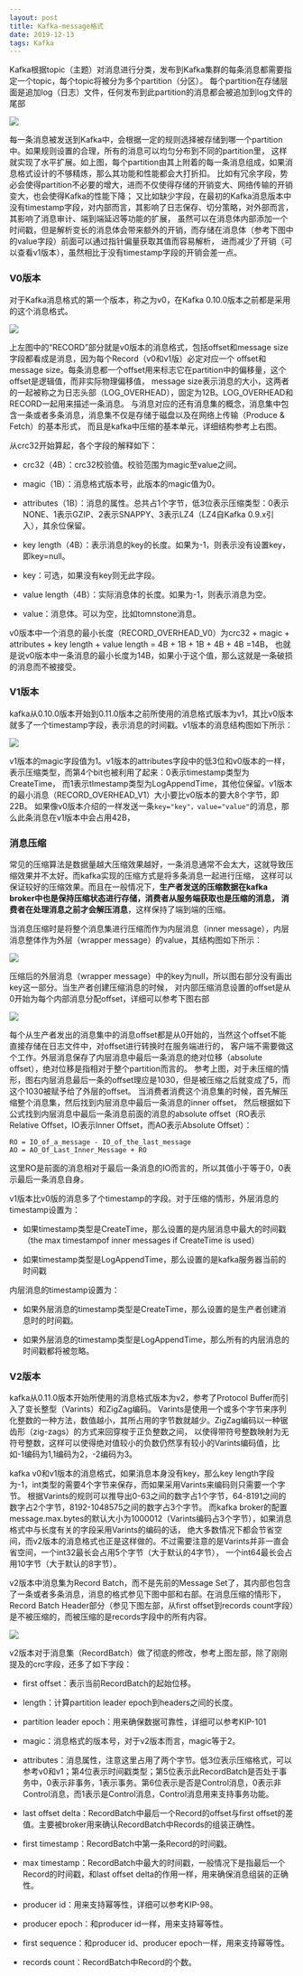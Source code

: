 ```yaml
---
layout: post
title: Kafka-message格式
date: 2019-12-13
tags: Kafka
---
```


Kafka根据topic（主题）对消息进行分类，发布到Kafka集群的每条消息都需要指定一个topic，每个topic将被分为多个partition（分区）。
每个partition在存储层面是追加log（日志）文件，任何发布到此partition的消息都会被追加到log文件的尾部

![](/images/posts/kafka/a7.png)

每一条消息被发送到Kafka中，会根据一定的规则选择被存储到哪一个partition中。如果规则设置的合理，所有的消息可以均匀分布到不同的partition里，
这样就实现了水平扩展。如上图，每个partition由其上附着的每一条消息组成，如果消息格式设计的不够精炼，那么其功能和性能都会大打折扣。
比如有冗余字段，势必会使得partition不必要的增大，进而不仅使得存储的开销变大、网络传输的开销变大，也会使得Kafka的性能下降；
又比如缺少字段，在最初的Kafka消息版本中没有timestamp字段，对内部而言，其影响了日志保存、切分策略，对外部而言，其影响了消息审计、端到端延迟等功能的扩展，
虽然可以在消息体内部添加一个时间戳，但是解析变长的消息体会带来额外的开销，而存储在消息体（参考下图中的value字段）前面可以通过指针偏量获取其值而容易解析，
进而减少了开销（可以查看v1版本），虽然相比于没有timestamp字段的开销会差一点。

### **V0版本**

对于Kafka消息格式的第一个版本，称之为v0，在Kafka 0.10.0版本之前都是采用的这个消息格式。

![](/images/posts/kafka/a8.png)

上左图中的“RECORD”部分就是v0版本的消息格式，包括offset和message size字段都看成是消息，因为每个Record（v0和v1版）必定对应一个
offset和message size。每条消息都一个offset用来标志它在partition中的偏移量，这个offset是逻辑值，而非实际物理偏移值，
message size表示消息的大小，这两者的一起被称之为日志头部（LOG_OVERHEAD），固定为12B。LOG_OVERHEAD和RECORD一起用来描述一条消息。
与消息对应的还有消息集的概念，消息集中包含一条或者多条消息，消息集不仅是存储于磁盘以及在网络上传输（Produce & Fetch）的基本形式，
而且是kafka中压缩的基本单元，详细结构参考上右图。

从crc32开始算起，各个字段的解释如下：

+ crc32（4B）：crc32校验值。校验范围为magic至value之间。

+ magic（1B）：消息格式版本号，此版本的magic值为0。

+ attributes（1B）：消息的属性。总共占1个字节，低3位表示压缩类型：0表示NONE、1表示GZIP、2表示SNAPPY、3表示LZ4（LZ4自Kafka 0.9.x引入），其余位保留。

+ key length（4B）：表示消息的key的长度。如果为-1，则表示没有设置key，即key=null。

+ key：可选，如果没有key则无此字段。

+ value length（4B）：实际消息体的长度。如果为-1，则表示消息为空。

+ value：消息体。可以为空，比如tomnstone消息。

v0版本中一个消息的最小长度（RECORD_OVERHEAD_V0）为crc32 + magic + attributes + key length + value length = 4B + 1B + 1B + 4B + 4B =14B，
也就是说v0版本中一条消息的最小长度为14B，如果小于这个值，那么这就是一条破损的消息而不被接受。

### **V1版本**

kafka从0.10.0版本开始到0.11.0版本之前所使用的消息格式版本为v1，其比v0版本就多了一个timestamp字段，表示消息的时间戳。v1版本的消息结构图如下所示：

![](/images/posts/kafka/a9.png)

v1版本的magic字段值为1。v1版本的attributes字段中的低3位和v0版本的一样，表示压缩类型，而第4个bit也被利用了起来：0表示timestamp类型为CreateTime，
而1表示tImestamp类型为LogAppendTime，其他位保留。v1版本的最小消息（RECORD_OVERHEAD_V1）大小要比v0版本的要大8个字节，即22B。
如果像v0版本介绍的一样发送一条```key="key"，value="value"```的消息，那么此条消息在v1版本中会占用42B，

### **消息压缩**

常见的压缩算法是数据量越大压缩效果越好，一条消息通常不会太大，这就导致压缩效果并不太好。而kafka实现的压缩方式是将多条消息一起进行压缩，
这样可以保证较好的压缩效果。而且在一般情况下，**生产者发送的压缩数据在kafka broker中也是保持压缩状态进行存储，消费者从服务端获取也是压缩的消息，
消费者在处理消息之前才会解压消息**，这样保持了端到端的压缩。

当消息压缩时是将整个消息集进行压缩而作为内层消息（inner message），内层消息整体作为外层（wrapper message）的value，其结构图如下所示：

![](/images/posts/kafka/a11.png)

压缩后的外层消息（wrapper message）中的key为null，所以图右部分没有画出key这一部分。当生产者创建压缩消息的时候，
对内部压缩消息设置的offset是从0开始为每个内部消息分配offset，详细可以参考下图右部

![](/images/posts/kafka/a12.png)

每个从生产者发出的消息集中的消息offset都是从0开始的，当然这个offset不能直接存储在日志文件中，对offset进行转换时在服务端进行的，
客户端不需要做这个工作。外层消息保存了内层消息中最后一条消息的绝对位移（absolute offset），绝对位移是指相对于整个partition而言的。
参考上图，对于未压缩的情形，图右内层消息最后一条的offset理应是1030，但是被压缩之后就变成了5，而这个1030被赋予给了外层的offset。
当消费者消费这个消息集的时候，首先解压缩整个消息集，然后找到内层消息中最后一条消息的inner offset，
然后根据如下公式找到内层消息中最后一条消息前面的消息的absolute offset（RO表示Relative Offset，IO表示Inner Offset，而AO表示Absolute Offset）：

```
RO = IO_of_a_message - IO_of_the_last_message 
AO = AO_Of_Last_Inner_Message + RO
```

这里RO是前面的消息相对于最后一条消息的IO而言的，所以其值小于等于0，0表示最后一条消息自身。

v1版本比v0版的消息多了个timestamp的字段。对于压缩的情形，外层消息的timestamp设置为：

+ 如果timestamp类型是CreateTime，那么设置的是内层消息中最大的时间戳（the max timestampof inner messages if CreateTime is used）

+ 如果timestamp类型是LogAppendTime，那么设置的是kafka服务器当前的时间戳

内层消息的timestamp设置为：

+ 如果外层消息的timestamp类型是CreateTime，那么设置的是生产者创建消息时的时间戳。

+ 如果外层消息的timestamp类型是LogAppendTime，那么所有的内层消息的时间戳都将被忽略。

### **V2版本**

kafka从0.11.0版本开始所使用的消息格式版本为v2，参考了Protocol Buffer而引入了变长整型（Varints）和ZigZag编码。
Varints是使用一个或多个字节来序列化整数的一种方法，数值越小，其所占用的字节数就越少。ZigZag编码以一种锯齿形（zig-zags）的方式来回穿梭于正负整数之间，
以使得带符号整数映射为无符号整数，这样可以使得绝对值较小的负数仍然享有较小的Varints编码值，比如-1编码为1,1编码为2，-2编码为3。

kafka v0和v1版本的消息格式，如果消息本身没有key，那么key length字段为-1，int类型的需要4个字节来保存，而如果采用Varints来编码则只需要一个字节。
根据Varints的规则可以推导出0-63之间的数字占1个字节，64-8191之间的数字占2个字节，8192-1048575之间的数字占3个字节。
而kafka broker的配置message.max.bytes的默认大小为1000012（Varints编码占3个字节），如果消息格式中与长度有关的字段采用Varints的编码的话，
绝大多数情况下都会节省空间，而v2版本的消息格式也正是这样做的。不过需要注意的是Varints并非一直会省空间，一个int32最长会占用5个字节（大于默认的4字节），
一个int64最长会占用10字节（大于默认的8字节）。

v2版本中消息集为Record Batch，而不是先前的Message Set了，其内部也包含了一条或者多条消息，消息的格式参见下图中部和右部。在消息压缩的情形下，
Record Batch Header部分（参见下图左部，从first offset到records count字段）是不被压缩的，而被压缩的是records字段中的所有内容。

![](/images/posts/kafka/a10.png)

v2版本对于消息集（RecordBatch）做了彻底的修改，参考上图左部，除了刚刚提及的crc字段，还多了如下字段：

+ first offset：表示当前RecordBatch的起始位移。

+ length：计算partition leader epoch到headers之间的长度。

+ partition leader epoch：用来确保数据可靠性，详细可以参考KIP-101

+ magic：消息格式的版本号，对于v2版本而言，magic等于2。

+ attributes：消息属性，注意这里占用了两个字节。低3位表示压缩格式，可以参考v0和v1；第4位表示时间戳类型；第5位表示此RecordBatch是否处于事务中，0表示非事务，1表示事务。第6位表示是否是Control消息，0表示非Control消息，而1表示是Control消息，Control消息用来支持事务功能。

+ last offset delta：RecordBatch中最后一个Record的offset与first offset的差值。主要被broker用来确认RecordBatch中Records的组装正确性。

+ first timestamp：RecordBatch中第一条Record的时间戳。

+ max timestamp：RecordBatch中最大的时间戳，一般情况下是指最后一个Record的时间戳，和last offset delta的作用一样，用来确保消息组装的正确性。

+ producer id：用来支持幂等性，详细可以参考KIP-98。

+ producer epoch：和producer id一样，用来支持幂等性。

+ first sequence：和producer id、producer epoch一样，用来支持幂等性。

+ records count：RecordBatch中Record的个数。
